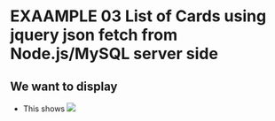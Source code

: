 # EXAAMPLE 03 List of Cards using jquery json fetch from Node.js/MySQL server side

## We want to display

* This shows
	![](../images/03_listOfCardsWithBackendNodeJSMySQL.png)

	




